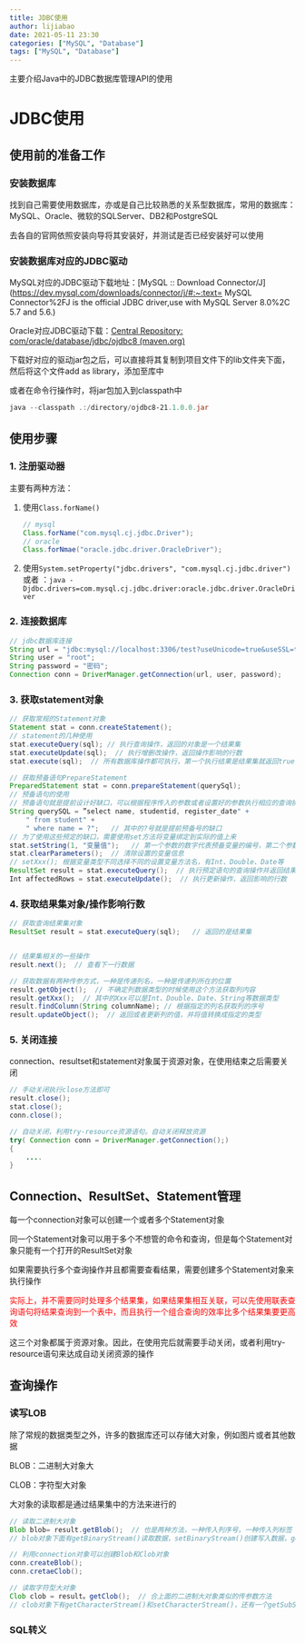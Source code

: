 ```yaml
---
title: JDBC使用
author: lijiabao
date: 2021-05-11 23:30
categories: ["MySQL", "Database"]
tags: ["MySQL", "Database"]
---
```


主要介绍Java中的JDBC数据库管理API的使用



# JDBC使用

## 使用前的准备工作

### 安装数据库

找到自己需要使用数据库，亦或是自己比较熟悉的关系型数据库，常用的数据库：MySQL、Oracle、微软的SQLServer、DB2和PostgreSQL

去各自的官网依照安装向导将其安装好，并测试是否已经安装好可以使用

### 安装数据库对应的JDBC驱动

MySQL对应的JDBC驱动下载地址：[MySQL :: Download Connector/J](https://dev.mysql.com/downloads/connector/j/#:~:text= MySQL Connector%2FJ is the official JDBC driver,use with MySQL Server 8.0%2C 5.7 and 5.6.)

Oracle对应JDBC驱动下载：[Central Repository: com/oracle/database/jdbc/ojdbc8 (maven.org)](https://repo1.maven.org/maven2/com/oracle/database/jdbc/ojdbc8/)

下载好对应的驱动jar包之后，可以直接将其复制到项目文件下的lib文件夹下面，然后将这个文件add as library，添加至库中

或者在命令行操作时，将jar包加入到classpath中

```powershell
java --classpath .:/directory/ojdbc8-21.1.0.0.jar
```

## 使用步骤

### 1. 注册驱动器

主要有两种方法：

1. 使用`Class.forName()`

   ```java
   // mysql
   Class.forName("com.mysql.cj.jdbc.Driver");
   // oracle
   Class.forNmae("oracle.jdbc.driver.OracleDriver");
   ```

2. 使用`System.setProperty("jdbc.drivers", "com.mysql.cj.jdbc.driver")`
   或者 ：`java -Djdbc.drivers=com.mysql.cj.jdbc.driver:oracle.jdbc.driver.OracleDriver`

### 2. 连接数据库

```java
// jdbc数据库连接
String url = "jdbc:mysql://localhost:3306/test?useUnicode=true&useSSL=true&characterEncoding=utf8";
String user = "root";
String password = "密码";
Connection conn = DriverManager.getConnection(url, user, password);
```

### 3. 获取statement对象

```java
// 获取常规的Statement对象
Statement stat = conn.createStatement();
// statement的几种使用
stat.executeQuery(sql); // 执行查询操作，返回的对象是一个结果集
stat.executeUpdate(sql);  // 执行增删改操作，返回操作影响的行数
stat.execute(sql);  // 所有数据库操作都可执行，第一个执行结果是结果集就返回true，反之返回false，getResultSet()或者getUpdateCount()获取第一个执行结果

// 获取预备语句PrepareStatement
PreparedStatement stat = conn.prepareStatement(querySql);
// 预备语句的使用
// 预备语句就是提前设计好缺口，可以根据程序传入的参数或者设置好的参数执行相应的查询操作
String querySQL = ”select name, studentid, register_date" + 
    " from student" + 
    " where name = ?";   // 其中的?号就是提前预备号的缺口
// 为了使用这些预定的缺口，需要使用set方法将变量绑定到实际的值上来
stat.setString(1, "变量值");   // 第一个参数的数字代表预备变量的编号，第二个参数代表的是变量对应的值
stat.clearParameters();  // 清除设置的变量信息
// setXxx(); 根据变量类型不同选择不同的设置变量方法名，有Int、Double、Date等
ResultSet result = stat.executeQuery();  // 执行预定语句的查询操作并返回结果集
Int affectedRows = stat.executeUpdate();  // 执行更新操作，返回影响的行数
```

### 4. 获取结果集对象/操作影响行数

```java
// 获取查询结果集对象
ResultSet result = stat.executeQuery(sql);   // 返回的是结果集


// 结果集相关的一些操作
result.next();  // 查看下一行数据

// 获取数据有两种传参方式，一种是传递列名，一种是传递列所在的位置
result.getObject();  // 不确定列数据类型的时候使用这个方法获取列内容
result.getXxx();  // 其中的Xxx可以是Int、Double、Date、String等数据类型
result.findColumn(String columnName); // 根据指定的列名获取列的序号
result.updateObject();  // 返回或者更新列的值，并将值转换成指定的类型
```

### 5. 关闭连接

connection、resultset和statement对象属于资源对象，在使用结束之后需要关闭

```java
// 手动关闭执行close方法即可
result.close();
stat.close();
conn.close();

// 自动关闭，利用try-resource资源语句。自动关闭释放资源
try( Connection conn = DriverManager.getConnection();)
{
    ....
}
```



## Connection、ResultSet、Statement管理

每一个connection对象可以创建一个或者多个Statement对象

同一个Statement对象可以用于多个不想管的命令和查询，但是每个Statement对象只能有一个打开的ResultSet对象

如果需要执行多个查询操作并且都需要查看结果，需要创建多个Statement对象来执行操作

<font color='red'>实际上，并不需要同时处理多个结果集，如果结果集相互关联，可以先使用联表查询语句将结果查询到一个表中，而且执行一个组合查询的效率比多个结果集要更高效</font>

这三个对象都属于资源对象。因此，在使用完后就需要手动关闭，或者利用try-resource语句来达成自动关闭资源的操作

## 查询操作

### 读写LOB

除了常规的数据类型之外，许多的数据库还可以存储大对象，例如图片或者其他数据

BLOB：二进制大对象大

CLOB：字符型大对象

大对象的读取都是通过结果集中的方法来进行的

```java
// 读取二进制大对象
Blob blob= result.getBlob();  // 也是两种方法，一种传入列序号，一种传入列标签
// blob对象下面有getBinaryStream()读取数据，setBinaryStream()创建写入数据，getBytes()获取指定范围数据

// 利用connection对象可以创建Blob和Clob对象
conn.createBlob();
conn.cretaeClob();

// 读取字符型大对象
Clob clob = result。getClob();  // 合上面的二进制大对象类似的传参数方法
// clob对象下有getCharacterStream()和setCharacterStream()，还有一个getSubString()获取子字符串
```

### SQL转义

